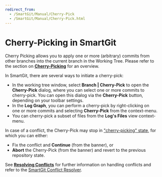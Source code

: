 ```yaml
---
redirect_from:
  - /SmartGit/Manual/Cherry-Pick
  - /SmartGit/Manual/Cherry-Pick.html
---
```


# Cherry-Picking in SmartGit

Cherry Picking allows you to apply one or more (arbitrary) commits from other branches into the current branch in the Working Tree. Please refer to the section on **[Cherry-Picking](../../GitConcepts/Cherry-Picking.md)** for an overview.

In SmartGit, there are several ways to initiate a cherry-pick:

- In the working tree window, select **Branch \| Cherry-Pick** to open the **Cherry-Pick** dialog, where you can select one or more commits to cherry-pick. You can open this dialog via the **Cherry-Pick** button, depending on your toolbar settings.
- In the **Log Graph**, you can perform a cherry-pick by right-clicking on one or more commits and selecting **Cherry-Pick** from the context-menu.
- You can cherry-pick a subset of files from the **Log's Files** view context-menu.

In case of a conflict, the Cherry-Pick may stop in ["cherry-picking" state](../../GitConcepts/Working-Tree-States.md#cherry-picking-status), for which you can either:

- Fix the conflict and **Continue** (from the banner), or
- **Abort** the Cherry-Pick (from the banner) and revert to the previous repository state.

See **[Resolving Conflicts](Merge.md#resolving-conflicts)** for further information on handling conflicts and refer to the [SmartGit Conflict Resolver](Conflict-Solver.md).
